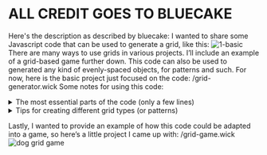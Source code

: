 # ALL CREDIT GOES TO BLUECAKE
Here's the description as described by bluecake:
I wanted to share some Javascript code that can be used to generate a grid, like this:
![1-basic](https://forum.wickeditor.com/uploads/default/original/2X/0/0dab8229be5b0b809ddb49972ddb4d794ec6f2c6.png)
There are many ways to use grids in various projects. I’ll include an example of a grid-based game further down.
This code can also be used to generated any kind of evenly-spaced objects, for patterns and such. For now, here is the basic project just focused on the code:
/grid-generator.wick
Some notes for using this code:

<details>
<summary>The most essential parts of the code (only a few lines)</summary>
This code generates a grid by cloning a clip. In this case, the clip is named tile. When adapting this into your own project, you need to make sure to replace all instances of “tile” in the code with the name of clip you’ll be using (or you could just name your clip tile).

The only other lines of code you will probably change in most projects are these four, which are all located at the top of the script:

```javascript
startX = 100; //set how far left grid starts
startY = 0; //set how far down grid starts
totalRows = 4; //set number of rows
totalCols = 4; //set number of columns
```

The startX and startY variables determine where the top leftmost cell of your grid starts (all other grid squares expand right and downwards from it). You can change the numbers to change the overall position of your grid.
</details>
<details>
<summary>Tips for creating different grid types (or patterns)</summary>
Your “tile” clip can be any kind of shape or image. For grids, you’d probably want to use a square tile, but rectangles could also function just as well:
![2-diffshapes](https://forum.wickeditor.com/uploads/default/original/2X/b/b28fb025267c17e99c34246f070ac7534234f13c.png)
I also included a line of code to demonstrate grid cells having different appearances from each other:

gridCellsArray[i].gotoAndStop(random.integer(1, 3));

By default this code is commented out. Uncommenting it will tell each cell to stop on a random frame. In this case, the tile has three frames, each with a different color, so the result will be something like this:
![3-diffcolors](https://forum.wickeditor.com/uploads/default/original/2X/4/4b8ac9b3c0cb4b1f351cfd98a66d47b044c17c68.png)
When creating patterns rather than grids, you will probably want to add some amount of spacing in-between objects. By default, these two lines of code determine the spacing between objects.

startX+=tile.width;
startY+=tile.height;

Since this code is designed for a grid, the result is tiles that are lined up side by side with no spacing. But if you were to increase tile.width and tile.height to larger values (by multiplying them, for example), you’d be increasing the distance between objects, and you’d be left with gaps as a result. For example, by multiplying both values by 2, like this:

startX+=tile.width*2;
startY+=tile.height*2;

You’d get this result:
![gaps](https://forum.wickeditor.com/uploads/default/original/2X/0/0c14c2d5cb1aa66abdea8370fb55e9562a78e0c1.png)
</details>

Lastly, I wanted to provide an example of how this code could be adapted into a game, so here’s a little project I came up with:
/grid-game.wick
![dog grid game](https://forum.wickeditor.com/uploads/default/original/2X/8/8505cea6e4de88784b3288bedf5da09fb81b0e5e.png)
